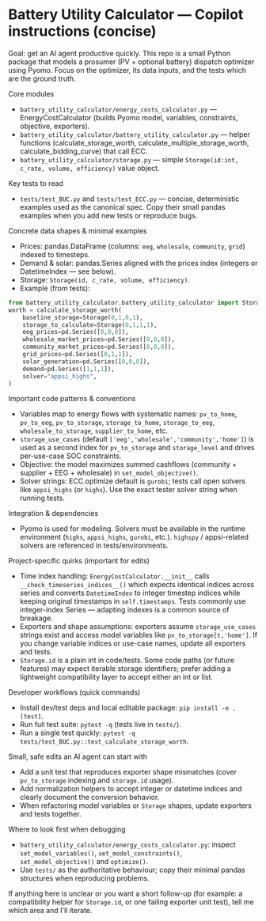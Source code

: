 <!--
SPDX-FileCopyrightText: NOWUM Developers

SPDX-License-Identifier: MIT
-->

<!-- Short guidance for AI coding agents working on this repo -->

# Battery Utility Calculator — Copilot instructions (concise)

Goal: get an AI agent productive quickly. This repo is a small Python package that models a prosumer (PV + optional battery) dispatch optimizer using Pyomo. Focus on the optimizer, its data inputs, and the tests which are the ground truth.

Core modules
- `battery_utility_calculator/energy_costs_calculator.py` — EnergyCostCalculator (builds Pyomo model, variables, constraints, objective, exporters).
- `battery_utility_calculator/battery_utility_calculator.py` — helper functions (calculate_storage_worth, calculate_multiple_storage_worth, calculate_bidding_curve) that call ECC.
- `battery_utility_calculator/storage.py` — simple `Storage(id:int, c_rate, volume, efficiency)` value object.

Key tests to read
- `tests/test_BUC.py` and `tests/test_ECC.py` — concise, deterministic examples used as the canonical spec. Copy their small pandas examples when you add new tests or reproduce bugs.

Concrete data shapes & minimal examples
- Prices: pandas.DataFrame (columns: `eeg`, `wholesale`, `community`, `grid`) indexed to timesteps.
- Demand & solar: pandas.Series aligned with the prices index (integers or DatetimeIndex — see below).
- Storage: `Storage(id, c_rate, volume, efficiency)`.
- Example (from tests):

```py
from battery_utility_calculator.battery_utility_calculator import Storage, calculate_storage_worth
worth = calculate_storage_worth(
    baseline_storage=Storage(0,1,0,1),
    storage_to_calculate=Storage(0,1,1,1),
    eeg_prices=pd.Series([0,0,0]),
    wholesale_market_prices=pd.Series([0,0,0]),
    community_market_prices=pd.Series([0,0,0]),
    grid_prices=pd.Series([0,1,1]),
    solar_generation=pd.Series([0,0,0]),
    demand=pd.Series([1,1,1]),
    solver="appsi_highs",
)
```

Important code patterns & conventions
- Variables map to energy flows with systematic names: `pv_to_home`, `pv_to_eeg`, `pv_to_storage`, `storage_to_home`, `storage_to_eeg`, `wholesale_to_storage`, `supplier_to_home`, etc.
- `storage_use_cases` (default `['eeg','wholesale','community','home']`) is used as a second index for `pv_to_storage` and `storage_level` and drives per-use-case SOC constraints.
- Objective: the model maximizes summed cashflows (community + supplier + EEG + wholesale) in `set_model_objective()`.
- Solver strings: ECC.optimize default is `gurobi`; tests call open solvers like `appsi_highs` (or `highs`). Use the exact tester solver string when running tests.

Integration & dependencies
- Pyomo is used for modeling. Solvers must be available in the runtime environment (`highs`, `appsi_highs`, `gurobi`, etc.). `highspy` / appsi-related solvers are referenced in tests/environments.

Project-specific quirks (important for edits)
- Time index handling: `EnergyCostCalculator.__init__` calls `__check_timeseries_indices__()` which expects identical indices across series and converts `DatetimeIndex` to integer timestep indices while keeping original timestamps in `self.timestamps`. Tests commonly use integer-index Series — adapting indexes is a common source of breakage.
- Exporters and shape assumptions: exporters assume `storage_use_cases` strings exist and access model variables like `pv_to_storage[t,'home']`. If you change variable indices or use-case names, update all exporters and tests.
- `Storage.id` is a plain int in code/tests. Some code paths (or future features) may expect iterable storage identifiers; prefer adding a lightweight compatibility layer to accept either an int or list.

Developer workflows (quick commands)
- Install dev/test deps and local editable package: `pip install -e .[test]`.
- Run full test suite: `pytest -q` (tests live in `tests/`).
- Run a single test quickly: `pytest -q tests/test_BUC.py::test_calculate_storage_worth`.

Small, safe edits an AI agent can start with
- Add a unit test that reproduces exporter shape mismatches (cover `pv_to_storage` indexing and `storage.id` usage).
- Add normalization helpers to accept integer or datetime indices and clearly document the conversion behavior.
- When refactoring model variables or `Storage` shapes, update exporters and tests together.

Where to look first when debugging
- `battery_utility_calculator/energy_costs_calculator.py`: inspect `set_model_variables()`, `set_model_constraints()`, `set_model_objective()` and `optimize()`.
- Use `tests/` as the authoritative behaviour; copy their minimal pandas structures when reproducing problems.

If anything here is unclear or you want a short follow-up (for example: a compatibility helper for `Storage.id`, or one failing exporter unit test), tell me which area and I'll iterate.
<!-- Short, focused guidance for AI coding agents working on this repo -->
